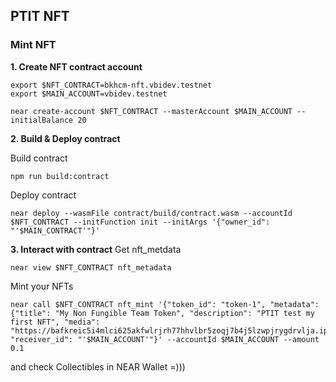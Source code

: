 ## PTIT NFT
### Mint NFT
**1. Create NFT contract account**
```
export $NFT_CONTRACT=bkhcm-nft.vbidev.testnet
export $MAIN_ACCOUNT=vbidev.testnet

near create-account $NFT_CONTRACT --masterAccount $MAIN_ACCOUNT --initialBalance 20
```

**2. Build & Deploy contract**

Build contract
```
npm run build:contract
```

Deploy contract
```
near deploy --wasmFile contract/build/contract.wasm --accountId $NFT_CONTRACT --initFunction init --initArgs '{"owner_id": "'$MAIN_CONTRACT'"}'
```

**3. Interact with contract**
Get nft_metdata
```
near view $NFT_CONTRACT nft_metadata
```

Mint your NFTs
```
near call $NFT_CONTRACT nft_mint '{"token_id": "token-1", "metadata": {"title": "My Non Fungible Team Token", "description": "PTIT test my first NFT", "media": "https://bafkreic5i4mlci625akfwlrjrh77hhvlbr5zoqj7b4j5lzwpjrygdrvlja.ipfs.nftstorage.link"}, "receiver_id": "'$MAIN_ACCOUNT'"}' --accountId $MAIN_ACCOUNT --amount 0.1
```

and check Collectibles in NEAR Wallet =)))
